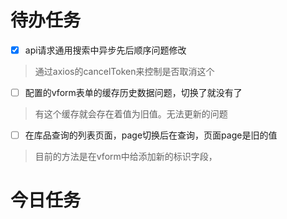 # 待办任务
- [x] api请求通用搜索中异步先后顺序问题修改
>通过axios的cancelToken来控制是否取消这个
- [ ] 配置的vform表单的缓存历史数据问题，切换了就没有了
>有这个缓存就会存在着值为旧值。无法更新的问题
- [ ] 在库品查询的列表页面，page切换后在查询，页面page是旧的值
>目前的方法是在vform中给添加新的标识字段，



# 今日任务




